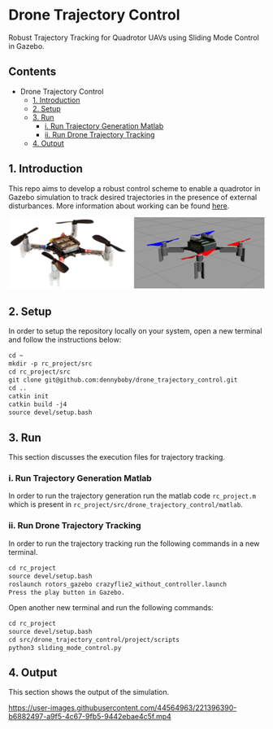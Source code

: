 # Drone Trajectory Control
Robust Trajectory Tracking for Quadrotor UAVs using Sliding Mode Control in Gazebo.

## Contents
- Drone Trajectory Control
  - [1. Introduction](#1-introduction)
  - [2. Setup](#2-setup)
  - [3. Run](#3-run)
    - [i. Run Trajectory Generation Matlab](#i-run-trajectory-generation-matlab)
    - [ii. Run Drone Trajectory Tracking](#ii-run-drone-trajectory-tracking)
  - [4. Output](#4-output)

## 1. Introduction
This repo aims to develop a robust control scheme to enable a quadrotor in Gazebo simulation to track desired trajectories in the presence of external disturbances. More information about working can be found [here](https://github.com/dennyboby/drone_trajectory_control/tree/master/docs/document).

![](docs/img/drone.png)

## 2. Setup
In order to setup the repository locally on your system, open a new terminal and follow the instructions below:

    cd ~
    mkdir -p rc_project/src
    cd rc_project/src
    git clone git@github.com:dennyboby/drone_trajectory_control.git
    cd ..
    catkin init
    catkin build -j4
    source devel/setup.bash

## 3. Run
This section discusses the execution files for trajectory tracking.

### i. Run Trajectory Generation Matlab
In order to run the trajectory generation run the matlab code `rc_project.m` which is present in `rc_project/src/drone_trajectory_control/matlab`.

### ii. Run Drone Trajectory Tracking
In order to run the trajectory tracking run the following commands in a new terminal.

    cd rc_project
    source devel/setup.bash
    roslaunch rotors_gazebo crazyflie2_without_controller.launch
    Press the play button in Gazebo.

Open another new terminal and run the following commands:

    cd rc_project
    source devel/setup.bash
    cd src/drone_trajectory_control/project/scripts
    python3 sliding_mode_control.py

## 4. Output
This section shows the output of the simulation.

https://user-images.githubusercontent.com/44564963/221396390-b6882497-a9f5-4c67-9fb5-9442ebae4c5f.mp4

